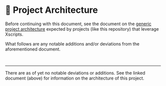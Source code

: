 # 📐 Project Architecture

Before continuing with this document, see the document on the [generic project
architecture][1] expected by projects (like this repository) that leverage
Xscripts.

What follows are any notable additions and/or deviations from the aforementioned
document.

<br />

---

There are as of yet no notable deviations or additions. See the linked document
(above) for information on the architecture of this project.

[1]: https://github.com/Xunnamius/xscripts/wiki/Generic-Project-Architecture
